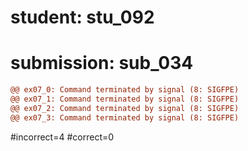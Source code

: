 # student: stu_092
# submission: sub_034

```diff
@@ ex07_0: Command terminated by signal (8: SIGFPE)
@@ ex07_1: Command terminated by signal (8: SIGFPE)
@@ ex07_2: Command terminated by signal (8: SIGFPE)
@@ ex07_3: Command terminated by signal (8: SIGFPE)
```
#incorrect=4
#correct=0
